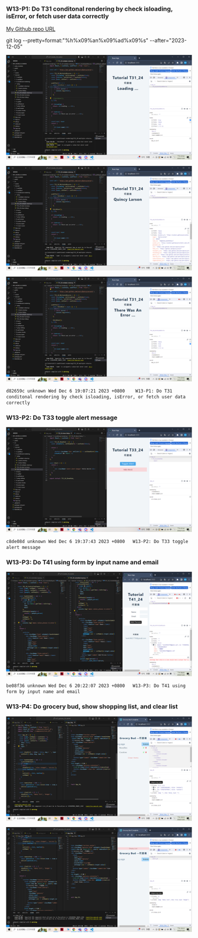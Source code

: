 ### W13-P1: Do T31 conditonal rendering by check isloading, isError, or fetch user data correctly

 [My Github repo URL](https://github.com/209410124/1121-wp1-demo-209410124)

 git log --pretty=format:"%h%x09%an%x09%ad%x09%s" --after="2023-12-05"

![](w13-p1-1.png)
 
![](w13-p1-2.png)

![](w13-p1-3.png)

```
d82659c unknown Wed Dec 6 19:07:21 2023 +0800    W13-P1: Do T31 conditonal rendering by check isloading, isError, or fetch user data correctly
```

### W13-P2: Do T33 toggle alert message
 
![](w13-p2.png)

```
c8de08d unknown Wed Dec 6 19:37:43 2023 +0800   W13-P2: Do T33 toggle alert message
```

### W13-P3: Do T41 using form by input name and email
 
![](w13-p3.png)

```
be08f36 unknown Wed Dec 6 20:22:07 2023 +0800   W13-P3: Do T41 using form by input name and email
```

### W13-P4: Do grocery bud, show shopping list, and clear list
 
![](w13-p4-1.png)
 
![](w13-p4-2.png)